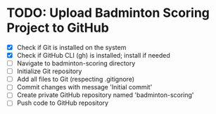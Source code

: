 # TODO: Upload Badminton Scoring Project to GitHub

- [x] Check if Git is installed on the system
- [x] Check if GitHub CLI (gh) is installed; install if needed
- [ ] Navigate to badminton-scoring directory
- [ ] Initialize Git repository
- [ ] Add all files to Git (respecting .gitignore)
- [ ] Commit changes with message 'Initial commit'
- [ ] Create private GitHub repository named 'badminton-scoring'
- [ ] Push code to GitHub repository
